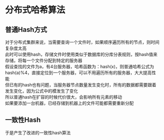 # 分布式哈希算法
## 普通Hash方式
对于分布式集群来说，当需要查询一个文件时，如果顺序遍历所有的节点，则时间复杂度太高  
此时可以使用hash，存储文件时使用类似于数据库的分库分表规则，按hash值来存储，将每一个文件分配到特定的服务器  
假设查找的文件为a，有4台服务器，哈希函数为：hash(x)，则普通哈希公式为hash(a)%4，直接定位到一个服务器，可以不用遍历所有的服务器，大大提高性能  
但已有的hash也有问题，当服务器节点数量发生变化时，所有的数据都需要跟着发生变化，因为公式中的模发生了变化  
所以普通hash在扩容的时候代价很大，会影响所有元素的移动  
如果要添加一台机器，已经存储到机器上的文件可能都需要重新分配

## 一致性Hash  
于是产生了改进的一致性hash算法
